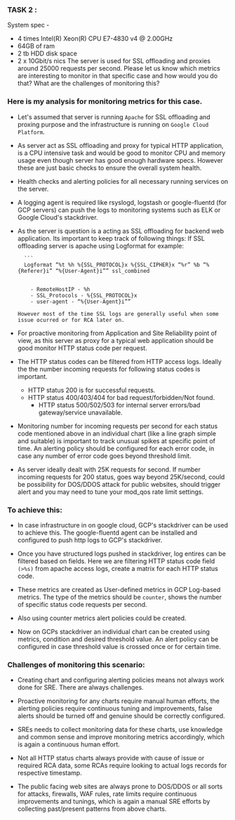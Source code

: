 ### TASK 2 :
System spec - 
- 4 times Intel(R) Xeon(R) CPU E7-4830 v4 @ 2.00GHz
- 64GB of ram
- 2 tb HDD disk space
- 2 x 10Gbit/s nics
The server is used for SSL offloading and proxies around 25000 requests per second.
Please let us know which metrics are interesting to monitor in that specific case and how would you do that? What are the challenges of monitoring this?

### Here is my analysis for monitoring metrics for this case.

* Let's assumed that server is running `Apache` for SSL offloading and proxing purpose and the infrastructure is running on `Google Cloud Platform`.

* As server act as SSL offloading and proxy for typical HTTP application, is a CPU intensive task and would be good to monitor CPU and memory usage even though server has good enough hardware specs. However these are just basic checks to ensure the overall system health.

* Health checks and alerting policies for all necessary running services on the server.

* A logging agent is required like rsyslogd, logstash or google-fluentd (for GCP servers) can push the logs to monitoring systems such as ELK or Google Cloud's stackdriver. 

* As the server is question is a acting as SSL offloading for backend web application. Its important to keep track of following things:
  If SSL offloading server is apache using Logformat for example:
        
        ```
        Logformat “%t %h %{SSL_PROTOCOL}x %{SSL_CIPHER}x “%r” %b “%{Referer}i” “%{User-Agent}i”” ssl_combined
  	```

        - RemoteHostIP - %h
        - SSL_Protocols - %{SSL_PROTOCOL}x
        - user-agent - “%{User-Agent}i””

   However most of the time SSL logs are generally useful when some issue ocurred or for RCA later on.  

* For proactive monitoring from Application and Site Reliability point of view, as this server as proxy for a typical web application should be good monitor HTTP status code per request.

* The HTTP status codes can be filtered from HTTP access logs. Ideally the the number incoming requests for following status codes is important.

	- HTTP status 200 is for successful requests.
	- HTTP status 400/403/404 for bad request/forbidden/Not found.
        - HTTP status 500/502/503 for internal server errors/bad gateway/service unavailable.

* Monitoring number for incoming requests per second for each status code mentioned above in an individual chart (like a line graph simple and suitable) is important to track unusual spikes at specific point of time. An alerting policy should be configured for each error code, in case any number of error code goes beyond threshold limit.

* As server ideally dealt with 25K requests for second. If number incoming requests for 200 status, goes way beyond 25K/second, could be possibility for DOS/DDOS attack for public websites, should trigger alert and you may need to tune your mod_qos rate limit settings.

### To achieve this:

* In case infrastructure in on google cloud, GCP's stackdriver can be used to achieve this. The google-fluentd agent can be installed and configured to push http logs to GCP's stackdriver.

* Once you have structured logs pushed in stackdriver, log entires can be filtered based on fields. Here we are filtering HTTP status code field `(>%s)` from apache access logs, create a matrix for each HTTP status code. 
 
* These metrics are created as User-defined metrics in GCP Log-based metrics. The type of the metrics should be `counter`, shows the number of specific status code requests per second.

* Also using counter metrics alert policies could be created.

* Now on GCPs stackdriver an individual chart can be created using metrics, condition and desired threshold value. An alert policy can be configured in case threshold value is crossed once or 
  for certain time.

### Challenges of monitoring this scenario:

* Creating chart and configuring alerting policies means not always work done for SRE. There are always challenges.

* Proactive monitoring for any charts require manual human efforts, the alerting policies require continuous tuning and improvements, false alerts should be turned off and genuine should be correctly  configured.
  
* SREs needs to collect monitoring data for these charts, use knowledge and common sense and improve monitoring metrics accordingly, which is again a continuous human effort.     

* Not all HTTP status charts always provide with cause of issue or required RCA data, some RCAs require looking to actual logs records for respective timestamp.

* The public facing web sites are always prone to DOS/DDOS or all sorts for attacks, firewalls, WAF rules, rate limits require continuous improvements and tunings, which is again a manual SRE efforts by collecting past/present patterns from above charts.